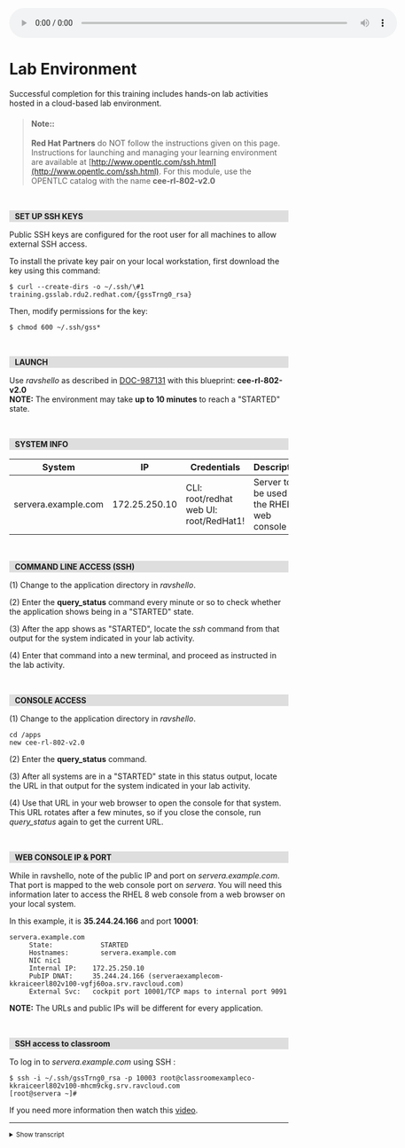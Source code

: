 <audio controls style="width: 700px; display: block" src="files/audio/labenv.ogg"></audio>

# Lab Environment

Successful completion for this training includes hands-on lab activities hosted in a cloud-based lab environment.

> #### Note::
>
> **Red Hat Partners** do NOT follow the instructions given on this page.
> Instructions for launching and managing your learning environment are available at [http://www.opentlc.com/ssh.html](http://www.opentlc.com/ssh.html).
> For this module, use the OPENTLC catalog with the name **cee-rl-802-v2.0**

<br/>
<p style="background-color:#DEDEDE; padding:2px 10px;"><b>SET UP SSH KEYS</b></p>

Public SSH keys are configured for the root user for all machines to allow external SSH access.

To install the private key pair on your local workstation, first download the key using this command:
~~~
$ curl --create-dirs -o ~/.ssh/\#1 training.gsslab.rdu2.redhat.com/{gssTrng0_rsa}
~~~

Then, modify permissions for the key:
~~~
$ chmod 600 ~/.ssh/gss*
~~~

<br/>
<p style="background-color:#DEDEDE; padding:2px 10px;"><b>LAUNCH</b></p>

Use *ravshello* as described in [DOC-987131](https://mojo.redhat.com/docs/DOC-987131) with this blueprint: **cee-rl-802-v2.0**<br/>
**NOTE:** The environment may take **up to 10 minutes** to reach a "STARTED" state.

<br/>
<p style="background-color:#DEDEDE; padding:2px 10px;"><b>SYSTEM INFO</b></p>

| System | IP | Credentials | Description |
| --- | --- | --- | --- |
| servera.example.com | 172.25.250.10 | CLI: root/redhat web UI: root/RedHat1! | Server to be used for the RHEL 8 web console|

<br/>
<p style="background-color:#DEDEDE; padding:2px 10px;"><b>COMMAND LINE ACCESS (SSH)</b></p>

(1) Change to the application directory in *ravshello*.

(2) Enter the **query_status** command every minute or so to check whether the application shows being in a "STARTED" state.

(3) After the app shows as "STARTED", locate the *ssh* command from that output for the system indicated in your lab activity.

(4) Enter that command into a new terminal, and proceed as instructed in the lab activity.

<br/>
<p style="background-color:#DEDEDE; padding:2px 10px;"><b>CONSOLE ACCESS</b></p>

(1) Change to the application directory in *ravshello*.
~~~
cd /apps
new cee-rl-802-v2.0
~~~

(2) Enter the **query_status** command.

(3) After all systems are in a "STARTED" state in this status output, locate the URL in that output for the system indicated in your lab activity.

(4) Use that URL in your web browser to open the console for that system. This URL rotates after a few minutes, so if you close the console, run *query_status* again to get the current URL.

<br/>
<p style="background-color:#DEDEDE; padding:2px 10px;"><b>WEB CONSOLE IP & PORT</b></p>

While in ravshello, note of the public IP and port on *servera.example.com*. That port is mapped to the web console port on *servera*. You will need this information later to access the RHEL 8 web console from a web browser on your local system.

In this example, it is **35.244.24.166** and port **10001**:
~~~
servera.example.com
     State:            STARTED
     Hostnames:        servera.example.com
     NIC nic1
     Internal IP:    172.25.250.10
     PubIP DNAT:     35.244.24.166 (serveraexamplecom-kkraiceerl802v100-vgfj60oa.srv.ravcloud.com)
     External Svc:   cockpit port 10001/TCP maps to internal port 9091
~~~

**NOTE:** The URLs and public IPs will be different for every application.

<br/>
<p style="background-color:#DEDEDE; padding:2px 10px;"><b>SSH access to classroom</b></p>

To log in to *servera.example.com* using SSH :
~~~
$ ssh -i ~/.ssh/gssTrng0_rsa -p 10003 root@classroomexampleco-kkraiceerl802v100-mhcm9ckg.srv.ravcloud.com
[root@servera ~]#
~~~

If you need more information then watch this [video](labvideo.md).
<hr/>
<span style="font-size:smaller;"><details>
  <summary>Show transcript</summary>
  <p>
  Successful completion for this training includes hands-on lab activities.
  Use the information on this page to launch the cloud-based lab environment,
  and to access it in the ways described here. Pay particular attention to the
  web console IP and port section as you will use your local web browser to
  access this during the labs.
  </p>
</details></span>
